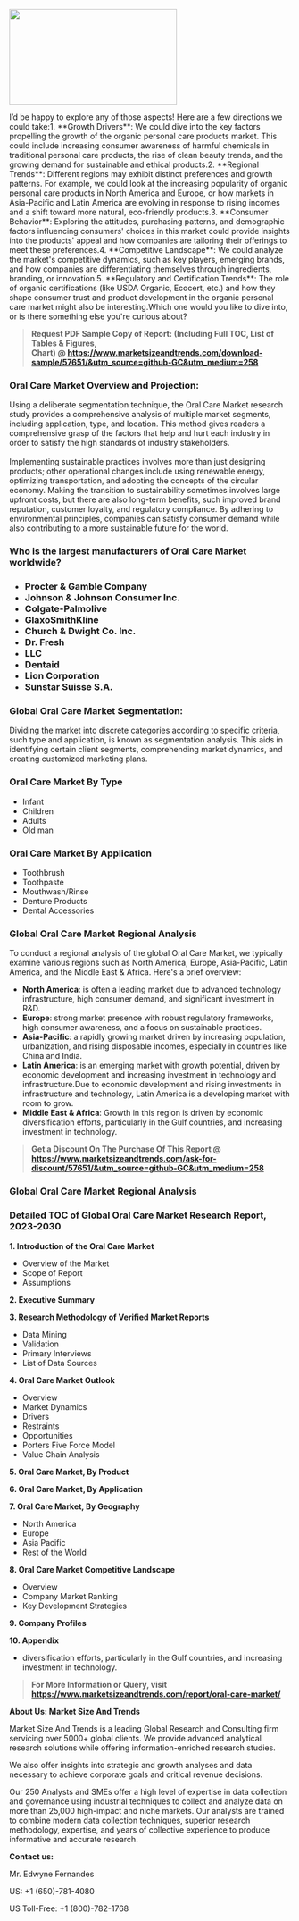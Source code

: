 <p><img class="alignnone size-medium wp-image-20088" src="https://ffe5etoiles.com/wp-content/uploads/2024/12/MST1-300x171.png" alt="" width="300" height="171" /></p>I’d be happy to explore any of those aspects! Here are a few directions we could take:1. **Growth Drivers**: We could dive into the key factors propelling the growth of the organic personal care products market. This could include increasing consumer awareness of harmful chemicals in traditional personal care products, the rise of clean beauty trends, and the growing demand for sustainable and ethical products.2. **Regional Trends**: Different regions may exhibit distinct preferences and growth patterns. For example, we could look at the increasing popularity of organic personal care products in North America and Europe, or how markets in Asia-Pacific and Latin America are evolving in response to rising incomes and a shift toward more natural, eco-friendly products.3. **Consumer Behavior**: Exploring the attitudes, purchasing patterns, and demographic factors influencing consumers' choices in this market could provide insights into the products' appeal and how companies are tailoring their offerings to meet these preferences.4. **Competitive Landscape**: We could analyze the market's competitive dynamics, such as key players, emerging brands, and how companies are differentiating themselves through ingredients, branding, or innovation.5. **Regulatory and Certification Trends**: The role of organic certifications (like USDA Organic, Ecocert, etc.) and how they shape consumer trust and product development in the organic personal care market might also be interesting.Which one would you like to dive into, or is there something else you're curious about?</p><blockquote id="" class=""><strong>Request PDF Sample Copy of Report: (Including Full TOC, List of Tables &amp; Figures, Chart)&nbsp;@&nbsp;<strong><a href="https://www.marketsizeandtrends.com/download-sample/57651/&utm_source=github-GC&utm_medium=258" target="_blank">https://www.marketsizeandtrends.com/download-sample/57651/&utm_source=github-GC&utm_medium=258</a></strong></strong></blockquote><h3 id="" class="">Oral Care Market&nbsp;Overview and Projection:</h3><p id="" class="">Using a deliberate segmentation technique, the Oral Care Market research study provides a comprehensive analysis of multiple market segments, including application, type, and location. This method gives readers a comprehensive grasp of the factors that help and hurt each industry in order to satisfy the high standards of industry stakeholders. <br /> <br />Implementing sustainable practices involves more than just designing products; other operational changes include using renewable energy, optimizing transportation, and adopting the concepts of the circular economy. Making the transition to sustainability sometimes involves large upfront costs, but there are also long-term benefits, such improved brand reputation, customer loyalty, and regulatory compliance. By adhering to environmental principles, companies can satisfy consumer demand while also contributing to a more sustainable future for the world.</p><h3 id="" class="">Who is the largest manufacturers of&nbsp;Oral Care Market worldwide?</h3><h3 class=""><p><ul><li>Procter & Gamble Company </li><li> Johnson & Johnson Consumer Inc. </li><li> Colgate-Palmolive </li><li> GlaxoSmithKline </li><li> Church & Dwight Co. Inc. </li><li> Dr. Fresh </li><li> LLC </li><li> Dentaid </li><li> Lion Corporation </li><li> Sunstar Suisse S.A.</li></ul></p></h3><h3 id="" class="">Global&nbsp;Oral Care Market Segmentation:</h3><p id="" class="">Dividing the market into discrete categories according to specific criteria, such type and application, is known as segmentation analysis. This aids in identifying certain client segments, comprehending market dynamics, and creating customized marketing plans.</p><h3 id="" class="">Oral Care Market&nbsp;By Type</h3><p><p><ul><li>Infant </li><li> Children </li><li> Adults </li><li> Old man</p></li></ul></p></p><h3 id="" class="">Oral Care Market&nbsp;By Application</h3><p class=""><p><ul><li>Toothbrush </li><li> Toothpaste </li><li> Mouthwash/Rinse </li><li> Denture Products </li><li> Dental Accessories</li></ul></p></p><h3 id="" class="">Global Oral Care Market Regional Analysis</h3><p id="" class="">To conduct a regional analysis of the global Oral Care Market, we typically examine various regions such as North America, Europe, Asia-Pacific, Latin America, and the Middle East &amp; Africa. Here's a brief overview:</p><ul><li><strong>North America</strong>: is often a leading market due to advanced technology infrastructure, high consumer demand, and significant investment in R&amp;D.</li><li><strong>Europe</strong>: strong market presence with robust regulatory frameworks, high consumer awareness, and a focus on sustainable practices.</li><li><strong>Asia-Pacific</strong>: a rapidly growing market driven by increasing population, urbanization, and rising disposable incomes, especially in countries like China and India.</li><li><strong>Latin America</strong>: is an emerging market with growth potential, driven by economic development and increasing investment in technology and infrastructure.Due to economic development and rising investments in infrastructure and technology, Latin America is a developing market with room to grow.</li><li><strong>Middle East &amp; Africa</strong>: Growth in this region is driven by economic diversification efforts, particularly in the Gulf countries, and increasing investment in technology.</li></ul><blockquote id="" class=""><strong>Get a Discount On The Purchase Of This Report @ <strong><a href="https://www.marketsizeandtrends.com/ask-for-discount/57651/&utm_source=github-GC&utm_medium=258" target="_blank">https://www.marketsizeandtrends.com/ask-for-discount/57651/&utm_source=github-GC&utm_medium=258</a></strong></strong></blockquote><h3 id="" class="">Global Oral Care Market Regional Analysis</h3><h3 id="" class="">Detailed TOC of Global Oral Care Market Research Report, 2023-2030</h3><p id="" class=""><strong>1. Introduction of the Oral Care Market</strong></p><ul><li>Overview of the Market</li><li>Scope of Report</li><li>Assumptions</li></ul><p id="" class=""><strong>2. Executive Summary</strong></p><p id="" class=""><strong>3. Research Methodology of Verified Market Reports</strong></p><ul><li>Data Mining</li><li>Validation</li><li>Primary Interviews</li><li>List of Data Sources</li></ul><p id="" class=""><strong>4. Oral Care Market Outlook</strong></p><ul><li>Overview</li><li>Market Dynamics</li><li>Drivers</li><li>Restraints</li><li>Opportunities</li><li>Porters Five Force Model</li><li>Value Chain Analysis</li></ul><p id="" class=""><strong>5. Oral Care Market, By Product</strong></p><p id="" class=""><strong>6. Oral Care Market, By Application</strong></p><p id="" class=""><strong>7. Oral Care Market, By Geography</strong></p><ul><li>North America</li><li>Europe</li><li>Asia Pacific</li><li>Rest of the World</li></ul><p id="" class=""><strong>8. Oral Care Market Competitive Landscape</strong></p><ul><li>Overview</li><li>Company Market Ranking</li><li>Key Development Strategies</li></ul><p id="" class=""><strong>9. Company Profiles</strong></p><p id="" class=""><strong>10. Appendix</strong></p><ul><li>diversification efforts, particularly in the Gulf countries, and increasing investment in technology.</li></ul><blockquote id="" class=""><strong>For More Information or Query, visit <strong><strong><a href="https://www.marketsizeandtrends.com/report/oral-care-market/" target="_blank">https://www.marketsizeandtrends.com/report/oral-care-market/</a></strong></strong></strong></blockquote><p id="" class=""><strong>About Us: Market Size And Trends</strong></p><p id="" class="">Market Size And Trends is a leading Global Research and Consulting firm servicing over 5000+ global clients. We provide advanced analytical research solutions while offering information-enriched research studies.</p><p id="" class="">We also offer insights into strategic and growth analyses and data necessary to achieve corporate goals and critical revenue decisions.</p><p id="" class="">Our 250 Analysts and SMEs offer a high level of expertise in data collection and governance using industrial techniques to collect and analyze data on more than 25,000 high-impact and niche markets. Our analysts are trained to combine modern data collection techniques, superior research methodology, expertise, and years of collective experience to produce informative and accurate research.</p><p id="" class=""><strong>Contact us:</strong></p><p id="" class="">Mr. Edwyne Fernandes</p><p id="" class="">US: +1 (650)-781-4080</p><p id="" class="">US Toll-Free: +1 (800)-782-1768</p>
